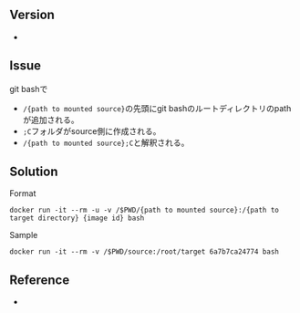 ## Version
- 

## Issue
git bashで
- `/{path to mounted source}`の先頭にgit bashのルートディレクトリのpathが追加される。
- `;C`フォルダがsource側に作成される。
- `/{path to mounted source};C`と解釈される。

## Solution
Format
```
docker run -it --rm -u -v /$PWD/{path to mounted source}:/{path to target directory} {image id} bash
```
Sample
```
docker run -it --rm -v /$PWD/source:/root/target 6a7b7ca24774 bash
```
## Reference
- 
